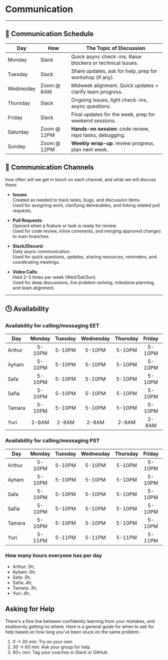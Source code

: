 <!--
    this template is for inspiration, feel free to change it however you like!

    Careful! be sure to protect your privacy when filling out this document
        everything you write here will be public
        so share only what you are comfortable sharing online
        you can share the rest in confidence with you group by another channel
-->

# Communication

---

## 📅 Communication Schedule

| Day      | How           | The Topic of Discussion                            |
|----------|---------------|----------------------------------------------------|
| Monday | Slack | Quick async check-ins. Raise blockers or technical issues. |
| Tuesday | Slack         | Share updates, ask for help, prep for workshop (if any).|
| Wednesday| Zoom @ 8AM | Midweek alignment. Quick updates + clarify team progress.|
| Thursday | Slack         | Ongoing issues, light check-ins, async questions. |
| Friday   | Slack         | Final updates for the week, prep for weekend sessions.|
| Saturday | Zoom @ 12PM   | **Hands-on session**: code review, repo tasks, debugging.|
| Sunday   | Zoom @ 12PM   | **Weekly wrap-up**: review progress, plan next week.|

## 💬 Communication Channels

how often will we get in touch on each channel, and what we will discuss there:

- **Issues**:  
  Created as needed to track tasks, bugs, and discussion items.  
  Used for assigning work, clarifying deliverables, and linking related pull requests.

- **Pull Requests**:  
  Opened when a feature or task is ready for review.  
  Used for code review, inline comments, and merging approved changes to main branches.

- **Slack/Discord**:  
  Daily async communication.  
  Used for quick questions, updates, sharing resources, reminders, and coordinating
  meetings.

- **Video Calls**:  
  Held 2–3 times per week (Wed/Sat/Sun).  
  Used for deep discussions, live problem-solving, milestone planning, and team alignment.

---

## 🕒 Availability

### Availability for calling/messaging EET

| Day    | Monday | Tuesday | Wednesday | Thursday | Friday | Saturday | Sunday |
| ------ | :----: | :-----: | :-------: | :------: | :----: | :------: | :----: |
| Arthur | 5-10PM  | 5-10PM   | 5-10PM  | 5-10PM   | 5-10PM | 8AM-8PM  | 8AM-8PM|
| Ayham  | 5-10PM  | 5-10PM   | 5-10PM  | 5-10PM   | 5-10PM | 8AM-8PM  | 8AM-8PM|
| Safa   | 5-10PM  | 5-10PM   | 5-10PM  | 5-10PM   | 5-10PM | 8AM-8PM  | 8AM-8PM|
| Safia  | 5-10PM  | 5-10PM   | 5-10PM  | 5-10PM   | 5-10PM | 8AM-8PM  | 8AM-8PM|
| Tamara | 5-10PM  | 5-10PM   | 5-10PM  | 5-10PM   | 5-10PM | 8AM-8PM  | 8AM-8PM|
| Yuri   | 2-8AM  | 2-8AM   | 2-8AM  | 2-8AM   | 2-8AM | 2-8AM  | 2-8AM|

### Availability for calling/messaging PST

| Day    | Monday | Tuesday | Wednesday | Thursday | Friday | Saturday | Sunday |
| ------ | :----: | :-----: | :-------: | :------: | :----: | :------: | :----: |
| Arthur | 5-10PM  | 5-10PM   | 5-10PM  | 5-10PM   | 5-10PM | 8AM-8PM  | 8AM-8PM|
| Ayham  | 5-10PM  | 5-10PM   | 5-10PM  | 5-10PM   | 5-10PM | 8AM-8PM  | 8AM-8PM|
| Safa   | 5-10PM  | 5-10PM   | 5-10PM  | 5-10PM   | 5-10PM | 8AM-8PM  | 8AM-8PM|
| Safia  | 5-10PM  | 5-10PM   | 5-10PM  | 5-10PM   | 5-10PM | 8AM-8PM  | 8AM-8PM|
| Tamara | 5-10PM  | 5-10PM   | 5-10PM  | 5-10PM   | 5-10PM | 8AM-8PM  | 8AM-8PM|
| Yuri   | 5-11PM  | 5-11PM   | 5-11PM  | 5-11PM   | 5-11PM | 8AM-8PM  | 8AM-8PM|

### How many hours everyone has per day

- Arthur: _5h_;
- Ayham: _6h_;
- Safa: _5h_;
- Safia: _4h_;
- Tamara: _3h_;
- Yuri: _4h_;

## Asking for Help

There's a fine line between confidently learning from your mistakes, and
stubbornly getting no where. Here is a general guide for when to ask for help
based on how long you've been stuck on the same problem:

1. _0 -> 30 min_: Try on your own
1. _30 -> 60 min_: Ask your group for help
1. _60+ min_: Tag your coaches in Slack or GitHub
